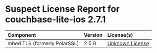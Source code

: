 
Suspect License Report for couchbase-lite-ios 2.7.1
===================================================

|Component|Version|License(s)|
| :--- | :--- | :--- |
|mbed TLS (formerly PolarSSL)|2.5.0|[Unknown License](../../license-data/00000000-0010-0000-0000-000000000000.txt)|
